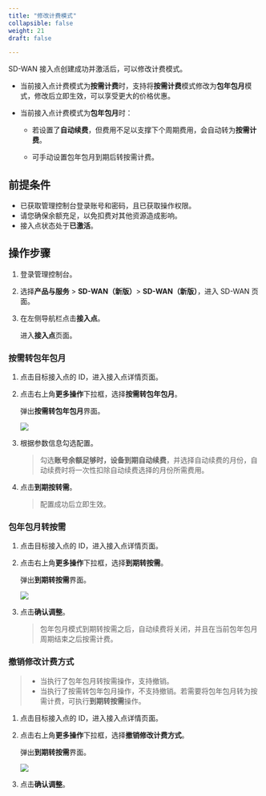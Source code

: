 ```yaml
---
title: "修改计费模式"
collapsible: false
weight: 21
draft: false

---
```


SD-WAN 接入点创建成功并激活后，可以修改计费模式。

- 当前接入点计费模式为**按需计费**时，支持将**按需计费**模式修改为**包年包月**模式，修改后立即生效，可以享受更大的价格优惠。

- 当前接入点计费模式为**包年包月**时：

  - 若设置了**自动续费**，但费用不足以支撑下个周期费用，会自动转为**按需计费**。

  - 可手动设置包年包月到期后转按需计费。

## 前提条件

- 已获取管理控制台登录账号和密码，且已获取操作权限。
- 请您确保余额充足，以免扣费对其他资源造成影响。
- 接入点状态处于**已激活**。

## 操作步骤

1. 登录管理控制台。

2. 选择**产品与服务** > **SD-WAN（新版）**> **SD-WAN（新版）**，进入 SD-WAN 页面。

3. 在左侧导航栏点击**接入点**。

   进入**接入点**页面。

### 按需转包年包月

1. 点击目标接入点的 ID，进入接入点详情页面。

2. 点击右上角**更多操作**下拉框，选择**按需转包年包月**。

   弹出**按需转包年包月**界面。

   ![](../../../_images/switch_mode_01.png)

3. 根据参数信息勾选配置。

   > 勾选**账号余额足够时，设备到期自动续费**，并选择自动续费的月份，自动续费时将一次性扣除自动续费选择的月份所需费用。

4. 点击**到期按转需**。

   > 配置成功后立即生效。

### 包年包月转按需

1. 点击目标接入点的 ID，进入接入点详情页面。

2. 点击右上角**更多操作**下拉框，选择**到期转按需**。

   弹出**到期转按需**界面。

   ![](../../../_images/switch_mode_02.png)

3. 点击**确认调整**。

   > 包年包月模式到期转按需之后，自动续费将关闭，并且在当前包年包月周期结束之后按需计费。

### 撤销修改计费方式

> - 当执行了包年包月转按需操作，支持撤销。
> - 当执行了按需转包年包月操作，不支持撤销。若需要将包年包月转为按需计费，可执行**到期转按需**操作。

1. 点击目标接入点的 ID，进入接入点详情页面。

2. 点击右上角**更多操作**下拉框，选择**撤销修改计费方式**。

   弹出**到期转按需**界面。

   ![](../../../_images/switch_mode_03.png)

3. 点击**确认调整**。